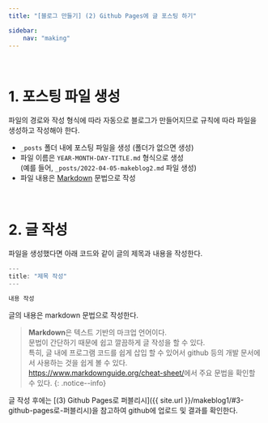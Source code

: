 ```yaml
---
title: "[블로그 만들기] (2) Github Pages에 글 포스팅 하기"

sidebar:
    nav: "making"
---
```


<br/>




# 1. 포스팅 파일 생성

파일의 경로와 작성 형식에 따라 자동으로 블로그가 만들어지므로 규칙에 따라 파일을 생성하고 작성해야 한다.

- `_posts` 폴더 내에 포스팅 파일을 생성 (폴더가 없으면 생성)
- 파일 이름은 `YEAR-MONTH-DAY-TITLE.md` 형식으로 생성  
    (예를 들어, `_posts/2022-04-05-makeblog2.md` 파일 생성)
- 파일 내용은 [Markdown](https://www.markdownguide.org/cheat-sheet/) 문법으로 작성

<br/>




# 2. 글 작성

파일을 생성했다면 아래 코드와 같이 글의 제목과 내용을 작성한다.

```javascript
---
title: "제목 작성"
---

내용 작성
```

글의 내용은 markdown 문법으로 작성한다.

> **Markdown**은 텍스트 기반의 마크업 언어이다.  
> 문법이 간단하기 때문에 쉽고 깔끔하게 글 작성을 할 수 있다.  
> 특히, 글 내에 프로그램 코드를 쉽게 삽입 할 수 있어서 github 등의 개발 문서에서 사용하는 것을 쉽게 볼 수 있다.  
> <https://www.markdownguide.org/cheat-sheet/>에서 주요 문법을 확인할 수 있다.
{: .notice--info}

글 작성 후에는 [(3) Github Pages로 퍼블리시]({{ site.url }}/makeblog1/#3-github-pages로-퍼블리시)을 참고하여 github에 업로드 및 결과를 확인한다.

